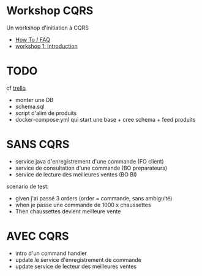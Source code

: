# Workshop CQRS

Un workshop d'initiation à CQRS

* [How To / FAQ](HOWTO.md)
* [workshop 1: introduction](workshop1.md) 

TODO
====
cf [trello](https://trello.com/b/QlNUNO3K/formation-cqrs-es)

* monter une DB
* schema.sql
* script d'alim de produits
* docker-compose.yml qui start une base + cree schema + feed produits

SANS CQRS
=========
* service java d'enregistrement d'une commande (FO client)
* service de consultation d'une commande (BO preparateurs)
* service de lecture des meilleures ventes (BO BI)

scenario de test:
* given j'ai passé 3 orders (order = commande, sans ambiguité)
* when je passe une commande de 1000 x chaussettes
* Then chaussettes devient meilleure vente

AVEC CQRS
=========
* intro d'un command handler
* update le service d'enregistrement de commande
* update service de lecteur des meilleures ventes
